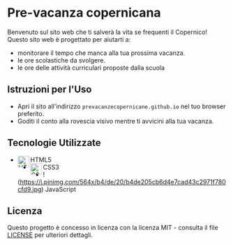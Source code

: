 
# Pre-vacanza copernicana

Benvenuto sul sito web che ti salverà la vita se frequenti il Copernico! Questo sito web è progettato per aiutarti a: 
- monitorare il tempo che manca alla tua prossima vacanza.
- le ore scolastiche da svolgere.
- le ore delle attività curriculari proposte dalla scuola

## Istruzioni per l'Uso

- Apri il sito all'indirizzo `prevacanzecopernicane.github.io` nel tuo browser preferito.
- Goditi il conto alla rovescia visivo mentre ti avvicini alla tua vacanza.

## Tecnologie Utilizzate

- <img align="left" alt="HTML5" width="26px" src="https://static-00.iconduck.com/assets.00/html5-icon-2018x2048-st7q7lm6.png"/>HTML5
- <img align="left" alt="CSS" width="26px" src="https://cdn.pixabay.com/photo/2017/08/05/11/16/logo-2582747_1280.png"/>CSS3
- !(https://i.pinimg.com/564x/b4/de/20/b4de205cb6d4e7cad43c2971f780cfd9.jpg) JavaScript

## Licenza

Questo progetto è concesso in licenza con la licenza MIT - consulta il file [LICENSE](LICENSE) per ulteriori dettagli.
